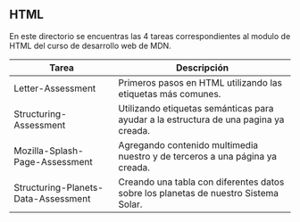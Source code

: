 ## HTML

En este directorio se encuentras las 4 tareas correspondientes al modulo de HTML del curso de desarrollo web de MDN.

| Tarea                               | Descripción                                                                          |
| ----------------------------------- | ------------------------------------------------------------------------------------ |
| Letter-Assessment                   | Primeros pasos en HTML utilizando las etiquetas más comunes.                         |
| Structuring-Assessment              | Utilizando etiquetas semánticas para ayudar a la estructura de una pagina ya creada. |
| Mozilla-Splash-Page-Assessment      | Agregando contenido multimedia nuestro y de terceros a una página ya creada.         |
| Structuring-Planets-Data-Assessment | Creando una tabla con diferentes datos sobre los planetas de nuestro Sistema Solar.  |
